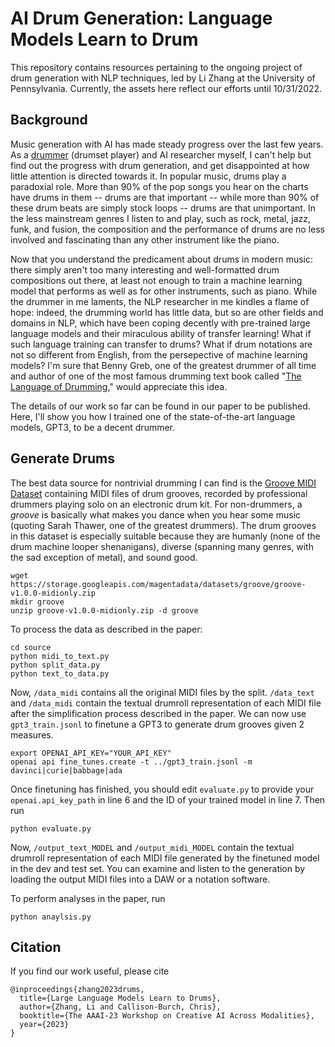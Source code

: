 # AI Drum Generation: Language Models Learn to Drum

This repository contains resources pertaining to the ongoing project of drum generation with NLP techniques, led by Li Zhang at the University of Pennsylvania. Currently, the assets here reflect our efforts until 10/31/2022.

## Background
Music generation with AI has made steady progress over the last few years. As a [drummer](https://space.bilibili.com/483770554) (drumset player) and AI researcher myself, I can't help but find out the progress with drum generation, and get disappointed at how little attention is directed towards it. In popular music, drums play a paradoxial role. More than 90% of the pop songs you hear on the charts have drums in them -- drums are that important -- while more than 90% of these drum beats are simply stock loops -- drums are that unimportant. In the less mainstream genres I listen to and play, such as rock, metal, jazz, funk, and fusion, the composition and the performance of drums are no less involved and fascinating than any other instrument like the piano. 

Now that you understand the predicament about drums in modern music: there simply aren't too many interesting and well-formatted drum compositions out there, at least not enough to train a machine learning model that performs as well as for other instruments, such as piano. While the drummer in me laments, the NLP researcher in me kindles a flame of hope: indeed, the drumming world has little data, but so are other fields and domains in NLP, which have been coping decently with pre-trained large language models and their miraculous ability of transfer learning! What if such language training can transfer to drums? What if drum notations are not so different from English, from the persepective of machine learning models? I'm sure that Benny Greb, one of the greatest drummer of all time and author of one of the most famous drumming text book called "[The Language of Drumming](https://hudsonmusic.com/product/the-language-of-drumming-book-video/)," would appreciate this idea. 

The details of our work so far can be found in our paper to be published. Here, I'll show you how I trained one of the state-of-the-art language models, GPT3, to be a decent drummer. 

## Generate Drums
The best data source for nontrivial drumming I can find is the [Groove MIDI Dataset](https://magenta.tensorflow.org/datasets/groove) containing MIDI files of drum grooves, recorded by professional drummers playing solo on an electronic drum kit. For non-drummers, a _groove_ is basically what makes you dance when you hear some music (quoting Sarah Thawer, one of the greatest drummers). The drum grooves in this dataset is especially suitable because they are humanly (none of the drum machine looper shenanigans), diverse (spanning many genres, with the sad exception of metal), and sound good. 

```
wget https://storage.googleapis.com/magentadata/datasets/groove/groove-v1.0.0-midionly.zip
mkdir groove
unzip groove-v1.0.0-midionly.zip -d groove
```

To process the data as described in the paper:
```
cd source
python midi_to_text.py
python split_data.py
python text_to_data.py
```
Now, `/data_midi` contains all the original MIDI files by the split. `/data_text` and `/data_midi` contain the textual drumroll representation of each MIDI file after the simplification process described in the paper. We can now use `gpt3_train.jsonl` to finetune a GPT3 to generate drum grooves given 2 measures. 
```
export OPENAI_API_KEY="YOUR_API_KEY"
openai api fine_tunes.create -t ../gpt3_train.jsonl -m davinci|curie|babbage|ada
```
Once finetuning has finished, you should edit `evaluate.py` to provide your `openai.api_key_path` in line 6 and the ID of your trained model in line 7. Then run
```
python evaluate.py
```
Now, `/output_text_MODEL` and `/output_midi_MODEL` contain the textual drumroll representation of each MIDI file generated by the finetuned model in the dev and test set. You can examine and listen to the generation by loading the output MIDI files into a DAW or a notation software.

To perform analyses in the paper, run
```
python anaylsis.py
```

## Citation
If you find our work useful, please cite
```
@inproceedings{zhang2023drums,
  title={Large Language Models Learn to Drums},
  author={Zhang, Li and Callison-Burch, Chris},
  booktitle={The AAAI-23 Workshop on Creative AI Across Modalities},
  year={2023}
}
```